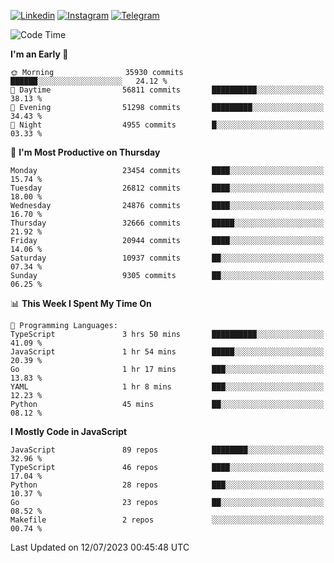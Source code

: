 [![Linkedin](https://img.shields.io/badge/-Archie-blue?style=flat-square&labelColor=gray&logo=Linkedin&logoColor=white&link=https://www.linkedin.com/in/archisdi)](https://www.linkedin.com/in/archisdi)
[![Instagram](https://img.shields.io/badge/-@archisdi-orange?style=flat-square&labelColor=gray&logo=Instagram&logoColor=white&link=https://www.instagram.com/archisdi)](https://www.instagram.com/archisdi)
[![Telegram](https://img.shields.io/badge/-aai-informational?style=flat-square&labelColor=gray&logo=telegram&logoColor=white&link=https://t.me/archisdi)](https://t.me/archisdi)

<!--START_SECTION:waka-->
![Code Time](http://img.shields.io/badge/Code%20Time-2%2C280%20hrs%2055%20mins-blue)

**I'm an Early 🐤** 

```text
🌞 Morning                35930 commits       ██████░░░░░░░░░░░░░░░░░░░   24.12 % 
🌆 Daytime                56811 commits       ██████████░░░░░░░░░░░░░░░   38.13 % 
🌃 Evening                51298 commits       █████████░░░░░░░░░░░░░░░░   34.43 % 
🌙 Night                  4955 commits        █░░░░░░░░░░░░░░░░░░░░░░░░   03.33 % 
```
📅 **I'm Most Productive on Thursday** 

```text
Monday                   23454 commits       ████░░░░░░░░░░░░░░░░░░░░░   15.74 % 
Tuesday                  26812 commits       ████░░░░░░░░░░░░░░░░░░░░░   18.00 % 
Wednesday                24876 commits       ████░░░░░░░░░░░░░░░░░░░░░   16.70 % 
Thursday                 32666 commits       █████░░░░░░░░░░░░░░░░░░░░   21.92 % 
Friday                   20944 commits       ████░░░░░░░░░░░░░░░░░░░░░   14.06 % 
Saturday                 10937 commits       ██░░░░░░░░░░░░░░░░░░░░░░░   07.34 % 
Sunday                   9305 commits        ██░░░░░░░░░░░░░░░░░░░░░░░   06.25 % 
```


📊 **This Week I Spent My Time On** 

```text
💬 Programming Languages: 
TypeScript               3 hrs 50 mins       ██████████░░░░░░░░░░░░░░░   41.09 % 
JavaScript               1 hr 54 mins        █████░░░░░░░░░░░░░░░░░░░░   20.39 % 
Go                       1 hr 17 mins        ███░░░░░░░░░░░░░░░░░░░░░░   13.83 % 
YAML                     1 hr 8 mins         ███░░░░░░░░░░░░░░░░░░░░░░   12.23 % 
Python                   45 mins             ██░░░░░░░░░░░░░░░░░░░░░░░   08.12 % 
```

**I Mostly Code in JavaScript** 

```text
JavaScript               89 repos            ████████░░░░░░░░░░░░░░░░░   32.96 % 
TypeScript               46 repos            ████░░░░░░░░░░░░░░░░░░░░░   17.04 % 
Python                   28 repos            ███░░░░░░░░░░░░░░░░░░░░░░   10.37 % 
Go                       23 repos            ██░░░░░░░░░░░░░░░░░░░░░░░   08.52 % 
Makefile                 2 repos             ░░░░░░░░░░░░░░░░░░░░░░░░░   00.74 % 
```




 Last Updated on 12/07/2023 00:45:48 UTC
<!--END_SECTION:waka-->